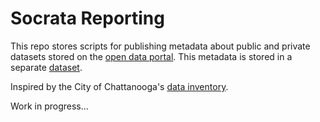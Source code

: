 # Socrata Reporting

This repo stores scripts for publishing metadata about public and private datasets stored on the [open data portal](https://data.austintexas.gov/). This metadata is stored in a separate [dataset](https://data.austintexas.gov/Transportation-and-Mobility/Data-and-Technology-Services-Datasets/28ys-ieqv/about_data).

Inspired by the City of Chattanooga's [data inventory](https://www.chattadata.org/Government/City-of-Chattanooga-Data-Inventory/wuph-stbt/about_data).

Work in progress...
